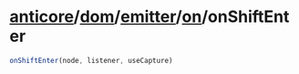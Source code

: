 # [anticore](../../../../#reference)/[dom](../../../#reference)/[emitter](../../#reference)/[on](../#reference)/<a name="reference">onShiftEnter</a>

```js
onShiftEnter(node, listener, useCapture)
```